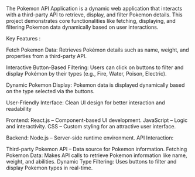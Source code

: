 The Pokemon API Application is a dynamic web application that interacts with a third-party API to retrieve, display, and filter Pokemon details. This project demonstrates core functionalities like fetching, displaying, and filtering Pokemon data dynamically based on user interactions.

Key Features : 

Fetch Pokemon Data:
Retrieves Pokémon details such as name, weight, and properties from a third-party API.

Interactive Button-Based Filtering:
Users can click on buttons to filter and display Pokémon by their types (e.g., Fire, Water, Poison, Electric).

Dynamic Pokemon Display:
Pokemon data is displayed dynamically based on the type selected via the buttons.

User-Friendly Interface:
Clean UI design for better interaction and readability

Frontend:
React.js – Component-based UI development.
JavaScript – Logic and interactivity.
CSS – Custom styling for an attractive user interface.

Backend:
Node.js – Server-side runtime environment.
API Interaction:

Third-party Pokemon API – Data source for Pokemon information.
Fetching Pokemon Data: Makes API calls to retrieve Pokemon information like name, weight, and abilities.
Dynamic Type Filtering: Uses buttons to filter and display Pokemon types in real-time.
